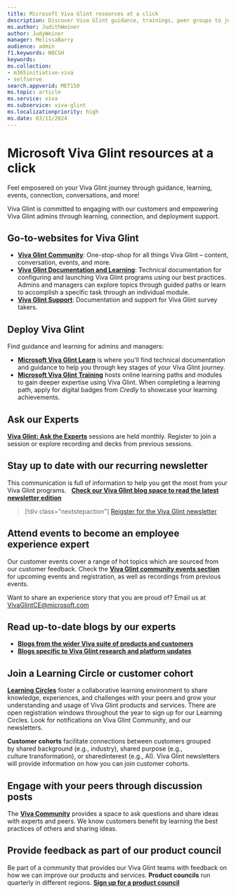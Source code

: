 ```yaml
---
title: Microsoft Viva Glint resources at a click
description: Discover Viva Glint guidance, trainings, peer groups to join, events to attend, how to stay updated about new platform features, current research and so much more!
ms.author: JudithWeiner
author: JudyWeiner
manager: MelissaBarry
audience: admin
f1.keywords: NOCSH
keywords: 
ms.collection:  
- m365initiative-viva
- selfserve 
search.appverid: MET150 
ms.topic: article
ms.service: viva
ms.subservice: viva-glint
ms.localizationpriority: high
ms.date: 03/11/2024
---
```


# Microsoft Viva Glint resources at a click

Feel emposered on your Viva Glint journey through guidance, learning, events, connection, conversations, and more!

Viva Glint is committed to engaging with our customers and empowering Viva Glint admins through learning, connection, and deployment support. 

## Go-to-websites for Viva Glint

- [**Viva Glint Community**](https://techcommunity.microsoft.com/t5/viva-glint/ct-p/Viva-Glint): One-stop-shop for all things Viva Glint – content, conversation, events, and more. 
- [**Viva Glint Documentation and Learning**](../../viva/glint/introduction-viva-glint): Technical documentation for configuring and launching Viva Glint programs using our best practices. Admins and managers can explore topics through guided paths or learn to accomplish a specific task through an individual module.
- [**Viva Glint Support**](https://support.microsoft.com/topic/viva-glint-overview-87374186-feec-4256-962a-563f99992f08): Documentation and support for Viva Glint survey takers. 

## Deploy Viva Glint

Find guidance and learning for admins and managers:

- [**Microsoft Viva Glint Learn**](../../viva/glint/introduction-viva-glint) is where you'll find technical documentation and guidance to help you through key stages of your Viva Glint journey. 
- [**Microsoft Viva Glint Training**](../../viva/glint/start/viva-glint-learning-paths-and-modules) hosts online learning paths and modules to gain deeper expertise using Viva Glint. When completing a learning path, apply for digital badges from *Credly* to showcase your learning achievements.

## Ask our Experts

[**Viva Glint: Ask the Experts**](https://adoption.microsoft.com/viva/glint/ask-the-experts-resources/) sessions are held monthly. Register to join a session or explore recording and decks from previous sessions.

## Stay up to date with our recurring newsletter

This communication is full of information to help you get the most from your Viva Glint programs.  
[**Check our Viva Glint blog space to read the latest newsletter edition**](https://techcommunity.microsoft.com/t5/viva-glint-blog/bg-p/Viva_Glint_Blog)

> [!div class="nextstepaction"]
> [Reigster for the Viva Glint newsletter](https://adoption.microsoft.com/en-us/viva/glint/newsletter/)

## Attend events to become an employee experience expert

Our customer events cover a range of hot topics which are sourced from our customer feedback. Check the [**Viva Glint community events section**](https://techcommunity.microsoft.com/t5/viva-glint/eb-p/Viva_Glint_Events) for upcoming events and registration, as well as recordings from previous events. 

Want to share an experience story that you are proud of? Email us at VivaGlintCE@microsoft.com

## Read up-to-date blogs by our experts

- [**Blogs from the wider Viva suite of products and customers**](https://techcommunity.microsoft.com/t5/microsoft-viva-blog/bg-p/MicrosoftVivaBlog)
- [**Blogs specific to Viva Glint research and platform updates**](https://techcommunity.microsoft.com/t5/viva-glint-blog/bg-p/Viva_Glint_Blog)

## Join a Learning Circle or customer cohort

[**Learning Circles**](https://techcommunity.microsoft.com/t5/viva-glint-blog/introducing-viva-glint-learning-circles/ba-p/3988040) foster a collaborative learning environment to share knowledge, experiences, and challenges with your peers and grow your understanding and usage of Viva Glint products and services. There are open registration windows throughout the year to sign up for our Learning Circles. Look for notifications on Viva Glint Community, and our newsletters. 

**Customer cohorts** facilitate connections between customers grouped by shared background (e.g., industry), shared purpose (e.g., culture transformation), or sharedinterest (e.g., AI).
Viva Glint newsletters will provide information on how you can join customer cohorts.

## Engage with your peers through discussion posts

The [**Viva Community**](https://techcommunity.microsoft.com/t5/viva-glint/ct-p/Viva-Glint) provides a space to ask questions and share ideas with experts and peers. We know customers benefit by learning the best practices of others and sharing ideas.  

## Provide feedback as part of our product council

Be part of a community that provides our Viva Glint teams with feedback on how we can improve our products and services. **Product councils** run quarterly in different regions.
[**Sign up for a product council**](https://techcommunity.microsoft.com/t5/viva-glint-blog/shape-the-future-of-viva-glint-by-joining-our-product-council/ba-p/4063627)
